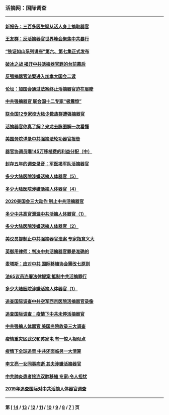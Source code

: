 ### 活摘网：国际调查
---
#### [新报告：三百多医生疑从活人身上摘取器官](../../pages/nf5947/n13703044.md?04220430) 
#### [王友群：反活摘器官世界峰会聚焦中共暴行](../../pages/nf5947/n13250738.md?04220430) 
#### [“铁证如山系列讲座”第六、第七集正式发布](../../pages/nf5947/n13106287.md?04220430) 
#### [破冰之战 揭开中共活摘器官罪的台前幕后](../../pages/nf5947/n13082457.md?04220430) 
#### [反强摘器官法案进入加拿大国会二读](../../pages/nf5947/n13033450.md?04220430) 
#### [论坛：加国会通过法案终止活摘器官迫在眉睫](../../pages/nf5947/n13029839.md?04220430) 
#### [中共强摘器官 联合国十二专家“极震惊”](../../pages/nf5947/n13024313.md?04220430) 
#### [联合国12专家控大陆少数族群遭强摘器官](../../pages/nf5947/n13023877.md?04220430) 
#### [活摘器官你真了解？来龙去脉图解一次看懂](../../pages/nf5947/n13013820.md?04220430) 
#### [美国务院详录中共强摘法轮功器官报告](../../pages/nf5947/n12944519.md?04220430) 
#### [器官协调员曝145万移植费的利益分配（中）](../../pages/nf5947/n12894547.md?04220430) 
#### [封存五年的调查录音：军医揭军队活摘器官](../../pages/nf5947/n12798692.md?04220430) 
#### [多少大陆医院涉嫌活摘人体器官（5）](../../pages/nf5947/n12768383.md?04220430) 
#### [多少大陆医院涉嫌活摘人体器官（4）](../../pages/nf5947/n12664434.md?04220430) 
#### [2020美国会三大动作 制止中共活摘器官](../../pages/nf5947/n12682004.md?04220430) 
#### [多少中共高官泄漏中共活摘人体器官（1）](../../pages/nf5947/n12671234.md?04220430) 
#### [多少大陆医院涉嫌活摘人体器官（2）](../../pages/nf5947/n12655589.md?04220430) 
#### [美议员提制止中共强摘器官法案 专家指意义大](../../pages/nf5947/n12630561.md?04220430) 
#### [英御用律师：判决中共活摘器官罪是准确的](../../pages/nf5947/n12580740.md?04220430) 
#### [麦塔斯：应对中共 国际移植协会需改七原则](../../pages/nf5947/n12514711.md?04220430) 
#### [法65议员连署法律提案 抵制中共活摘罪行](../../pages/nf5947/n12437047.md?04220430) 
#### [多少大陆医院涉嫌活摘人体器官（1）](../../pages/nf5947/n12414284.md?04220430) 
#### [追查国际调查中共空军西京医院活摘器官录像](../../pages/nf5947/n12348837.md?04220430) 
#### [追查国际调查：疫情下中共未停活摘器官](../../pages/nf5947/n12273415.md?04220430) 
#### [中共强摘人体器官 美国务院收录三大调查](../../pages/nf5947/n12181488.md?04220430) 
#### [疫情重灾区武汉和苏家屯 有一惊人相似点](../../pages/nf5947/n12150824.md?04220430) 
#### [疫情下全球追责 中共还面临另一大清算](../../pages/nf5947/n12070397.md?04220430) 
#### [李文亮一女同事病逝 其夫涉嫌活摘器官](../../pages/nf5947/n11957882.md?04220430) 
#### [中共肺炎患者接连双肺移植 专家:令人担忧](../../pages/nf5947/n11945516.md?04220430) 
#### [2019年追查国际对中共活摘人体器官调查](../../pages/nf5947/n11917733.md?04220430) 

---
#### 第 [ [14](./14.md?04220430) / [13](./13.md?04220430) / [12](./12.md?04220430) / [11](./11.md?04220430) / [10](./10.md?04220430) / [9](./9.md?04220430) / [8](./8.md?04220430) / [7](./7.md?04220430) ] 页
